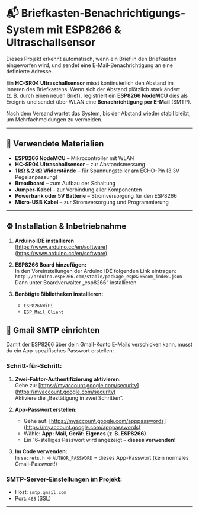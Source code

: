 # 📬 Briefkasten-Benachrichtigungs-System mit ESP8266 & Ultraschallsensor

Dieses Projekt erkennt automatisch, wenn ein Brief in den Briefkasten eingeworfen wird, und sendet eine E-Mail-Benachrichtigung an eine definierte Adresse.

Ein **HC-SR04 Ultraschallsensor** misst kontinuierlich den Abstand im Inneren des Briefkastens. Wenn sich der Abstand plötzlich stark ändert (z. B. durch einen neuen Brief), registriert ein **ESP8266 NodeMCU** dies als Ereignis und sendet über WLAN eine **Benachrichtigung per E-Mail** (SMTP).

Nach dem Versand wartet das System, bis der Abstand wieder stabil bleibt, um Mehrfachmeldungen zu vermeiden.

---

## 🧰 Verwendete Materialien

- **ESP8266 NodeMCU** – Mikrocontroller mit WLAN
- **HC-SR04 Ultraschallsensor** – zur Abstandsmessung
- **1 kΩ & 2 kΩ Widerstände** – für Spannungsteiler am ECHO-Pin (3.3V Pegelanpassung)
- **Breadboard** – zum Aufbau der Schaltung
- **Jumper-Kabel** – zur Verbindung aller Komponenten
- **Powerbank oder 5V Batterie** – Stromversorgung für den ESP8266
- **Micro-USB Kabel** – zur Stromversorgung und Programmierung

---


## ⚙️ Installation & Inbetriebnahme

1. **Arduino IDE installieren**  
   [https://www.arduino.cc/en/software](https://www.arduino.cc/en/software)

2. **ESP8266 Board hinzufügen:**  
   In den Voreinstellungen der Arduino IDE folgenden Link eintragen:  
   `http://arduino.esp8266.com/stable/package_esp8266com_index.json`  
   Dann unter Boardverwalter „esp8266“ installieren.

3. **Benötigte Bibliotheken installieren:**
   - `ESP8266WiFi`
   - `ESP_Mail_Client`

## 📧 Gmail SMTP einrichten

Damit der ESP8266 über dein Gmail-Konto E-Mails verschicken kann, musst du ein App-spezifisches Passwort erstellen:

### Schritt-für-Schritt:

1. **Zwei-Faktor-Authentifizierung aktivieren:**  
   Gehe zu: [https://myaccount.google.com/security](https://myaccount.google.com/security)  
   Aktiviere die „Bestätigung in zwei Schritten“.

2. **App-Passwort erstellen:**  
   - Gehe auf: [https://myaccount.google.com/apppasswords](https://myaccount.google.com/apppasswords)  
   - Wähle: **App: Mail**, **Gerät: Eigenes (z. B. ESP8266)**  
   - Ein 16-stelliges Passwort wird angezeigt – **dieses verwenden!**

3. **Im Code verwenden:**  
   In `secrets.h` → `AUTHOR_PASSWORD` = dieses App-Passwort (kein normales Gmail-Passwort!)

### SMTP-Server-Einstellungen im Projekt:

- Host: `smtp.gmail.com`
- Port: `465` (SSL)

---

